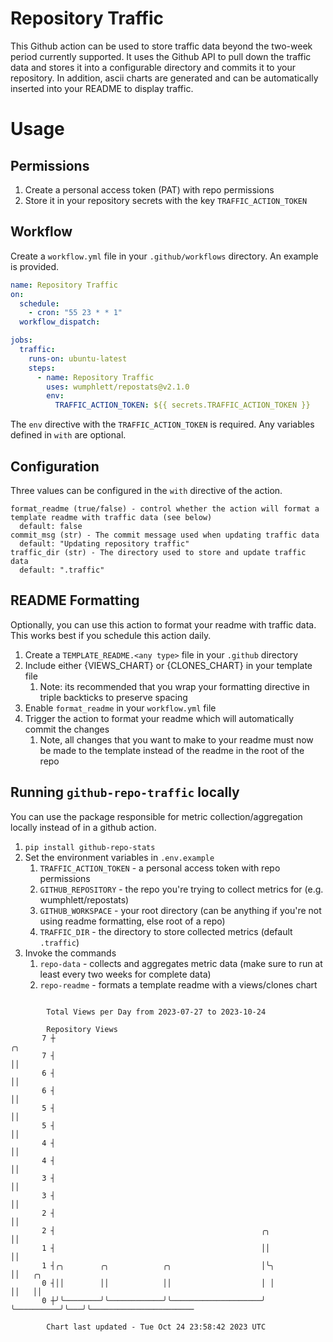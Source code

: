 # Repository Traffic

This Github action can be used to store traffic data beyond the two-week period currently supported.
It uses the Github API to pull down the traffic data and stores it into a configurable directory and commits it to your 
repository. In addition, ascii charts are generated and can be automatically inserted into your README to display traffic.

# Usage
## Permissions
1. Create a personal access token (PAT) with repo permissions
2. Store it in your repository secrets with the key `TRAFFIC_ACTION_TOKEN`

## Workflow
Create a `workflow.yml` file in your `.github/workflows` directory. An example is provided.

```yaml
name: Repository Traffic
on:
  schedule:
    - cron: "55 23 * * 1"
  workflow_dispatch:

jobs:
  traffic:
    runs-on: ubuntu-latest
    steps:
      - name: Repository Traffic
        uses: wumphlett/repostats@v2.1.0
        env:
          TRAFFIC_ACTION_TOKEN: ${{ secrets.TRAFFIC_ACTION_TOKEN }}
```
The `env` directive with the `TRAFFIC_ACTION_TOKEN` is required. Any variables defined in `with` are optional.

## Configuration
Three values can be configured in the `with` directive of the action.
```
format_readme (true/false) - control whether the action will format a template readme with traffic data (see below)
  default: false
commit_msg (str) - The commit message used when updating traffic data
  default: "Updating repository traffic"
traffic_dir (str) - The directory used to store and update traffic data
  default: ".traffic"
```

## README Formatting
Optionally, you can use this action to format your readme with traffic data. This works best if you schedule this action
daily.

1. Create a `TEMPLATE_README.<any type>` file in your `.github` directory
2. Include either {VIEWS_CHART} or {CLONES_CHART} in your template file
   1. Note: its recommended that you wrap your formatting directive in triple backticks to preserve spacing
3. Enable `format_readme` in your `workflow.yml` file
4. Trigger the action to format your readme which will automatically commit the changes
   1. Note, all changes that you want to make to your readme must now be made to the template instead of the readme in the root of the repo

## Running `github-repo-traffic` locally
You can use the package responsible for metric collection/aggregation locally instead of in a github action.

1. `pip install github-repo-stats`
2. Set the environment variables in `.env.example`
   1. `TRAFFIC_ACTION_TOKEN` - a personal access token with repo permissions
   2. `GITHUB_REPOSITORY` - the repo you're trying to collect metrics for (e.g. wumphlett/repostats)
   3. `GITHUB_WORKSPACE` - your root directory (can be anything if you're not using readme formatting, else root of a repo)
   4. `TRAFFIC_DIR` - the directory to store collected metrics (default `.traffic`)
3. Invoke the commands
   1. `repo-data` - collects and aggregates metric data (make sure to run at least every two weeks for complete data)
   2. `repo-readme` - formats a template readme with a views/clones chart

```

        Total Views per Day from 2023-07-27 to 2023-10-24

        Repository Views
       7 ┼                                                           ╭╮
       7 ┤                                                           ││
       6 ┤                                                           ││
       6 ┤                                                           ││
       5 ┤                                                           ││
       5 ┤                                                           ││
       4 ┤                                                           ││
       4 ┤                                                           ││
       3 ┤                                                           ││
       3 ┤                                                           ││
       2 ┤                                                           ││
       2 ┤                                              ╭╮           ││
       1 ┤                                              ││           ││
       1 ┤╭╮        ╭╮            ╭╮                    │╰╮          ││   ╭╮
       0 ┤││        ││            ││                    │ │          ││   ││
       0 ┼╯╰────────╯╰────────────╯╰────────────────────╯ ╰──────────╯╰───╯╰───────────────────────

        Chart last updated - Tue Oct 24 23:58:42 2023 UTC
        
```
